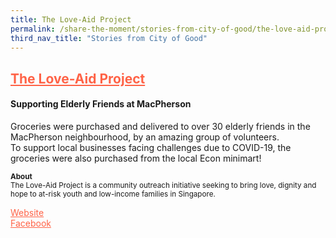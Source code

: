 ```yaml
---
title: The Love-Aid Project 
permalink: /share-the-moment/stories-from-city-of-good/the-love-aid-project
third_nav_title: "Stories from City of Good"
---
```


## <a href="https://www.theloveaidproject.org/" style="color:tomato">The Love-Aid Project</a> 

#### Supporting Elderly Friends at MacPherson

Groceries were purchased and delivered to over 30 elderly friends in the MacPherson neighbourhood, by an amazing group of volunteers.<br>To support local businesses facing challenges due to COVID-19, the groceries were also purchased from the local Econ minimart!  


<sup><b>About</b><br>
The Love-Aid Project is a community outreach initiative seeking to bring love, dignity and hope to at-risk youth and low-income families in Singapore.</sup>

<a href="http://www.theloveaidproject.org/?fbclid=IwAR0DqHvpUqJS1rxUZMsBXQRhcFdJXQVOfZhGuDYzSN_g6BeEu52UYnMKS4A" style="color:tomato">Website</a><br>
<a href="https://www.facebook.com/theloveaidproject/" style="color:tomato">Facebook</a>
